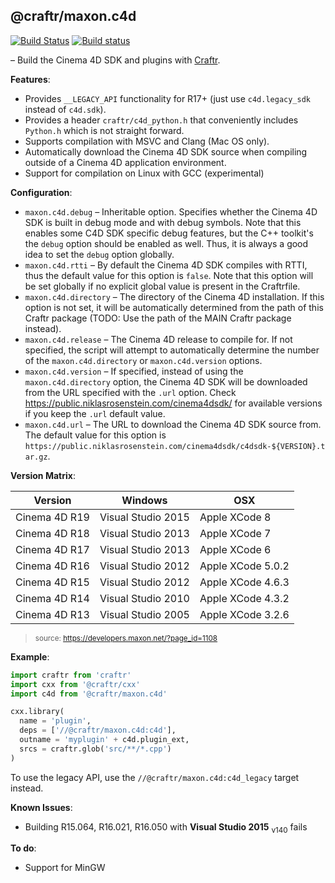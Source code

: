 ## @craftr/maxon.c4d

[![Build Status](https://travis-ci.org/craftr-build/craftr-maxon.c4d.svg?branch=master)](https://travis-ci.org/craftr-build/craftr-maxon.c4d)
[![Build status](https://ci.appveyor.com/api/projects/status/5drmctmptqgdq6cs?svg=true)](https://ci.appveyor.com/project/NiklasRosenstein/craftr-maxon.c4d)

  [Craftr]: https://craftr.net

&ndash; Build the Cinema 4D SDK and plugins with [Craftr].


__Features__:

- Provides `__LEGACY_API` functionality for R17+ (just use `c4d.legacy_sdk`
  instead of `c4d.sdk`).
- Provides a header `craftr/c4d_python.h` that conveniently includes `Python.h`
  which is not straight forward.
- Supports compilation with MSVC and Clang (Mac OS only).
- Automatically download the Cinema 4D SDK source when compiling outside
  of a Cinema 4D application environment.
- Support for compilation on Linux with GCC (experimental)

__Configuration__:

- `maxon.c4d.debug` &ndash; Inheritable option. Specifies whether the Cinema 4D SDK
  is built in debug mode and with debug symbols. Note that this enables some
  C4D SDK specific debug features, but the C++ toolkit's the `debug` option
  should be enabled as well. Thus, it is always a good idea to set the `debug`
  option globally.
- `maxon.c4d.rtti` &ndash; By default the Cinema 4D SDK compiles with RTTI, thus the
  default value for this option is `false`. Note that this option will be
  set globally if no explicit global value is present in the Craftrfile.
- `maxon.c4d.directory` &ndash; The directory of the Cinema 4D installation. If this
  option is not set, it will be automatically determined from the path of this
  Craftr package (TODO: Use the path of the MAIN Craftr package instead).
- `maxon.c4d.release` &ndash; The Cinema 4D release to compile for. If not specified,
  the script will attempt to automatically determine the number of the
  `maxon.c4d.directory` or `maxon.c4d.version` options.
- `maxon.c4d.version` &ndash; If specified, instead of using the `maxon.c4d.directory` option,
  the Cinema 4D SDK will be downloaded from the URL specified with the `.url`
  option. Check https://public.niklasrosenstein.com/cinema4dsdk/ for available
  versions if you keep the `.url` default value.
- `maxon.c4d.url` &ndash; The URL to download the Cinema 4D SDK source from. The default
  value for this option is `https://public.niklasrosenstein.com/cinema4dsdk/c4dsdk-${VERSION}.tar.gz`.

__Version Matrix__:

| Version       | Windows            | OSX               |
| ------------- | ------------------ | ----------------- |
| Cinema 4D R19 | Visual Studio 2015 | Apple XCode 8     |
| Cinema 4D R18 | Visual Studio 2013 | Apple XCode 7     |
| Cinema 4D R17 | Visual Studio 2013 | Apple XCode 6     |
| Cinema 4D R16 | Visual Studio 2012 | Apple XCode 5.0.2 |
| Cinema 4D R15 | Visual Studio 2012 | Apple XCode 4.6.3 |
| Cinema 4D R14 | Visual Studio 2010 | Apple XCode 4.3.2 |
| Cinema 4D R13 | Visual Studio 2005 | Apple XCode 3.2.6 |

> <sub>source: https://developers.maxon.net/?page_id=1108</sub>

__Example__:

```python
import craftr from 'craftr'
import cxx from '@craftr/cxx'
import c4d from '@craftr/maxon.c4d'

cxx.library(
  name = 'plugin',
  deps = ['//@craftr/maxon.c4d:c4d'],
  outname = 'myplugin' + c4d.plugin_ext,
  srcs = craftr.glob('src/**/*.cpp')
)
```

To use the legacy API, use the `//@craftr/maxon.c4d:c4d_legacy` target instead.

__Known Issues__:

- Building R15.064, R16.021, R16.050 with **Visual Studio 2015** <sub>v140</sub> fails

__To do__:

- Support for MinGW
